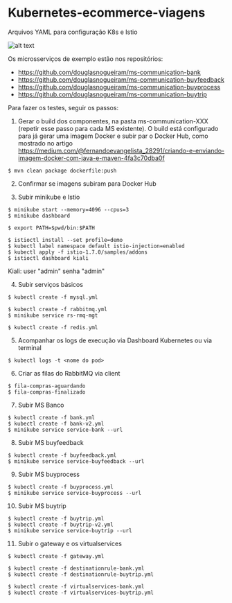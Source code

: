 # Kubernetes-ecommerce-viagens
 Arquivos YAML para configuração K8s e Istio

![alt text](https://github.com/douglasnogueiram/Kubernetes-ecommerce-viagens/blob/master/Captura%20de%20Tela%202020-08-02%20a%CC%80s%2012.38.09.png)

Os microsserviços de exemplo estão nos repositórios:
- https://github.com/douglasnogueiram/ms-communication-bank
- https://github.com/douglasnogueiram/ms-communication-buyfeedback
- https://github.com/douglasnogueiram/ms-communication-buyprocess
- https://github.com/douglasnogueiram/ms-communication-buytrip

Para fazer os testes, seguir os passos:

1. Gerar o build dos componentes, na pasta ms-communication-XXX (repetir esse passo para cada MS existente). O build está configurado para já gerar uma imagem Docker e subir par o Docker Hub, como mostrado no artigo https://medium.com/@fernandoevangelista_28291/criando-e-enviando-imagem-docker-com-java-e-maven-4fa3c70dba0f
```
$ mvn clean package dockerfile:push
```

2. Confirmar se imagens subiram para Docker Hub


3. Subir minikube e Istio
```
$ minikube start --memory=4096 --cpus=3
$ minikube dashboard

$ export PATH=$pwd/bin:$PATH

$ istioctl install --set profile=demo
$ kubectl label namespace default istio-injection=enabled
$ kubectl apply -f istio-1.7.0/samples/addons
$ istioctl dashboard kiali
```
Kiali: user "admin"    senha "admin"


4. Subir serviços básicos
```
$ kubectl create -f mysql.yml

$ kubectl create -f rabbitmq.yml
$ minikube service rs-rmq-mgt

$ kubectl create -f redis.yml
```

5. Acompanhar os logs de execução via Dashboard Kubernetes ou via terminal
```
$ kubectl logs -t <nome do pod>
```
6. Criar as filas do RabbitMQ via client
```
$ fila-compras-aguardando
$ fila-compras-finalizado
```

7. Subir MS Banco
```
$ kubectl create -f bank.yml
$ kubectl create -f bank-v2.yml
$ minikube service service-bank --url
```

8. Subir MS buyfeedback
```
$ kubectl create -f buyfeedback.yml
$ minikube service service-buyfeedback --url
```

9. Subir MS buyprocess
```
$ kubectl create -f buyprocess.yml
$ minikube service service-buyprocess --url
```

10. Subir MS buytrip
```
$ kubectl create -f buytrip.yml
$ kubectl create -f buytrip-v2.yml
$ minikube service service-buytrip --url
```

11. Subir o gateway e os virtualservices
```
$ kubectl create -f gateway.yml

$ kubectl create -f destinationrule-bank.yml
$ kubectl create -f destinationrule-buytrip.yml

$ kubectl create -f virtualservices-bank.yml
$ kubectl create -f virtualservices-buytrip.yml
```
